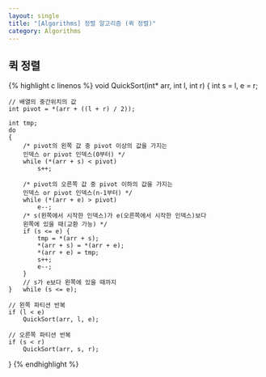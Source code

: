 ```yaml
---
layout: single
title: "[Algorithms] 정렬 알고리즘 (퀵 정렬)"
category: Algorithms
---
```


## 퀵 정렬

{% highlight c linenos %}
void QuickSort(int* arr, int l, int r) {
	int s = l, e = r;
    
    // 배열의 중간위치의 값
	int pivot = *(arr + ((l + r) / 2));
	
    int tmp;
	do
	{
        /* pivot의 왼쪽 값 중 pivot 이상의 값을 가지는
        인덱스 or pivot 인덱스(0부터) */
        while (*(arr + s) < pivot)
			s++;
        
        /* pivot의 오른쪽 값 중 pivot 이하의 값을 가지는
        인덱스 or pivot 인덱스(n-1부터) */
		while (*(arr + e) > pivot)
			e--;
        /* s(왼쪽에서 시작한 인덱스)가 e(오른쪽에서 시작한 인덱스)보다
        왼쪽에 있을 때(교환 가능) */
		if (s <= e) {
			tmp = *(arr + s);
			*(arr + s) = *(arr + e);
			*(arr + e) = tmp;
			s++;
			e--;
		}
        // s가 e보다 왼쪽에 있을 때까지
    }   while (s <= e);
	 
    // 왼쪽 파티션 반복
	if (l < e)
		QuickSort(arr, l, e);	

    // 오른쪽 파티션 반복
	if (s < r)
		QuickSort(arr, s, r);		
}
{% endhighlight %}